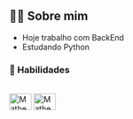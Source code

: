 ## 🙋‍♂️ Sobre mim 

- Hoje trabalho com BackEnd
- Estudando Python

### 🚀 Habilidades
<div style="display: inline_block"><br>
<img align="center" alt="MatheusFer" height="30" width="40" src="https://cdn.jsdelivr.net/gh/devicons/devicon/icons/html5/html5-original.svg" />
<img align="center" alt="MatheusFer" height="30" width="40" src="https://cdn.jsdelivr.net/gh/devicons/devicon/icons/python/python-original.svg" />
</div>
